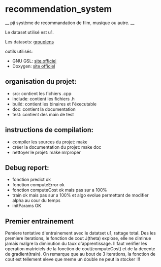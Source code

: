 # recommendation_system

__ pji système de recommandation de film, musique ou autre. __

Le dataset utilisé est u1.

Les datasets: [grouplens](http://grouplens.org/datasets/movielens/)

outils utilisés:
* GNU GSL: [site officiel](http://www.gnu.org/software/gsl/)
* Doxygen: [site officiel](http://www.doxygen.org)

## organisation du projet:
* src: contient les fichiers .cpp
* include: contient les fichiers .h
* build: contient les binaires et l'éxecutable
* doc: contient la documentation
* test: contient des main de test

## instructions de compilation:
* compiler les sources du projet: make
* créer la documentation du projet: make doc
* nettoyer le projet: make mrproper

## Debug report:
* fonction predict ok
* fonction computeError ok
* fonction computeCost ok mais pas sur a 100%
* train ok mais pas sur a 100% et algo evolue permettant de modifier alpha au cour du temps
* initParams OK

## Premier entrainement
Pemiere tentative d'entrainement avec le datatset u1, rattage total.
Des les premiere iterations, le fonction de cout J(theta) explose, elle ne diminue jamais malgre la diminution du taux
d'apprentissage. Il faut verifier les operation matriciels de la fonction de cout(computeCost) et de la decente de gradient(train). On remarque que au bout de 3 iterations, la fonction de cout est tellement eleve que meme un double ne peut la stocker !!!
